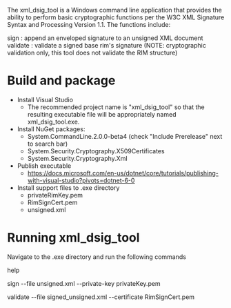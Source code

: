 The xml_dsig_tool is a Windows command line application that provides the ability to perform basic cryptographic functions per the W3C XML Signature Syntax and Processing Version 1.1. The functions include:

sign : append an enveloped signature to an unsigned XML document
validate : validate a signed base rim's signature (NOTE: cryptographic validation only, this tool does not validate the RIM structure)


# Build and package
 - Install Visual Studio
   - The recommended project name is "xml_dsig_tool" so that the resulting executable file will be appropriately named xml_dsig_tool.exe.
 - Install NuGet packages:
   - System.CommandLine.2.0.0-beta4 (check "Include Prerelease" next to search bar)
   - System.Security.Cryptography.X509Certificates
   - System.Security.Cryptography.Xml
 - Publish executable
   - https://docs.microsoft.com/en-us/dotnet/core/tutorials/publishing-with-visual-studio?pivots=dotnet-6-0
 - Install support files to .exe directory
   - privateRimKey.pem
   - RimSignCert.pem
   - unsigned.xml


# Running xml_dsig_tool
Navigate to the .exe directory and run the following commands

help

sign --file unsigned.xml --private-key privateKey.pem

validate --file signed_unsigned.xml --certificate RimSignCert.pem

